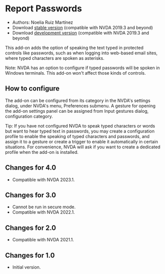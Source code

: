 # Report Passwords #

* Authors: Noelia Ruiz Martínez
* Download [stable version][1] (compatible with NVDA 2019.3 and beyond)
* Download [development version][2] (compatible with NVDA 2019.3 and beyond)

This add-on adds the option of speaking the text typed in protected controls like passwords, such as when logging into web-based email sites, where typed characters are spoken as asterisks.

Note: NVDA has an option to configure if typed passwords will be spoken in Windows terminals. This add-on won't affect those kinds of controls.

## How to configure

The add-on can be configured from its category in the NVDA's settings dialog, under NVDA's menu, Preferences submenu. A gesture for opening the add-on settings panel can be assigned from Input gestures dialog, configuration category.

Tip: If you have not configured NVDA to speak typed characters or words but want to hear typed text in passwords, you may create a configuration profile to enable the speaking of typed characters and passwords, and assign it to a gesture or create a trigger to enable it automatically in certain situations. For convenience, NVDA will ask if you want to create a dedicated profile when the add-on is installed.

## Changes for 4.0 ##
* Compatible with NVDA 2023.1.

## Changes for 3.0 ##
* Cannot be run in secure mode.
* Compatible with NVDA 2022.1.

## Changes for 2.0 ##
* Compatible with NVDA 2021.1.

## Changes for 1.0 ##
* Initial version.

[1]: http://addons.nvda-project.org/files/get.php?file=rp

[2]: http://addons.nvda-project.org/files/get.php?file=rp-dev
